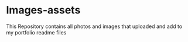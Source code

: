 # Images-assets
This Repository contains all photos and images that uploaded and add to my portfolio readme files 
